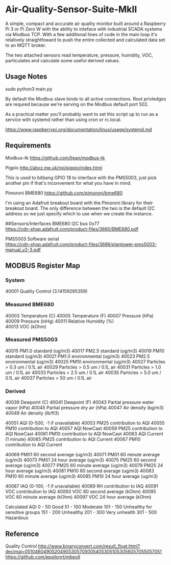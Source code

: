 # Air-Quality-Sensor-Suite-MkII
A simple, compact and accurate air quality monitor built around a Raspberry Pi 3 or Pi Zero W with the ability to inteface with industrial SCADA systems via 
Modbus TCP. With a few additional lines of code in the main loop it's relatively 
straightfoward to push the entire collected and calculated data set to an MQTT broker.

The two attached sensors read temperature, pressure, humidity, VOC, particulates and calculate some useful derived values.

## Usage Notes

sudo python3 main.py

By default the Modbus slave binds to all active connections. Root privledges are
requred because we're serving on the Modbus default port 502.

As a practical matter you'll probably want to set this script up to run as a service 
with systemd rather than using cron or rc.local. 

https://www.raspberrypi.org/documentation/linux/usage/systemd.md

## Requirements

Modbus-tk 
https://github.com/ljean/modbus-tk

Pigpio
http://abyz.me.uk/rpi/pigpio/index.html

This is used to bitbang GPIO 18 to interface with the PMS5003, just pick another pin 
if that's inconvenient for what you have in mind. 

Pimoroni BME680
https://github.com/pimoroni/bme680

I'm using an Adafruit breakout board with the Pimoroni library for their breakout
board. The only difference between the two is the default I2C address so we just
specify which to use when we create the instance.

##Sensors/Interfaces
BME680  I2C bus 0x77        
https://cdn-shop.adafruit.com/product-files/3660/BME680.pdf

PMS5003 Software serial     
https://cdn-shop.adafruit.com/product-files/3686/plantower-pms5003-manual_v2-3.pdf

## MODBUS Register Map
### System
40001   Quality Control (3.14159265359)

### Measured BME680
40003   Temperature (C)
40005   Temperature (F)
40007   Pressure (hPa)
40009   Pressure (inHg)
40011   Relative Humidity (%)  
40013   VOC (kOhm)

### Measured PMS5003
40015   PM1.0 standard (ug/m3)
40017   PM2.5 standard (ug/m3)
40019   PM10 standard (ug/m3)
40021   PM1.0 environmental (ug/m3)
40023   PM2.5 environmental (ug/m3)
40025   PM10 environmental (ug/m3)
40027   Particles > 0.3 um / 0.1L air
40029   Particles > 0.5 um / 0.1L air
40031   Particles > 1.0 um / 0.1L air
40033   Particles > 2.5 um / 0.1L air
40035   Particles > 5.0 um / 0.1L air
40037   Particles > 50  um / 0.1L air

### Derived
40039   Dewpoint (C)
40041   Dewpoint (F)
40043   Partial pressure water vapor (hPa)
40045   Partial pressure dry air (hPa)
40047   Air density (kg/m3)
40049   Air density (lb/ft3)

40051   AQI (0-500, -1 if unavailable)
40053   PM25 contribution to AQI
40055   PM10 contribution to AQI
40057   AQI NowCast
40059   PM25 contribution to AQI NowCast
40061   PM10 contribution to AQI NowCast
40063   AQI Current (1 minute)
40065   PM25 contribution to AQI Current
40067   PM10 contribution to AQI Current

40069   PM01 60 second average (ug/m3)
40071   PM01 60 minute average (ug/m3)
40073   PM01 24 hour average (ug/m3)
40075   PM25 60 second average (ug/m3)
40077   PM25 60 minute average (ug/m3)
40079   PM25 24 hour average (ug/m3)
40081   PM10 60 second average (ug/m3)
40083   PM10 60 minute average (ug/m3)
40085   PM10 24 hour average (ug/m3)

40087   IAQ (0-100, -1 if unavailable)
40089   RH contribution to IAQ
40091   VOC contribution to IAQ
40093   VOC 60 second average (kOhm)
40095   VOC 60 minute average (kOhm)
40097   VOC 24 hour average (kOhm)

Calculated AQI
  0 -  50 Good
 51 - 100 Moderate
101 - 150 Unhealthy for sensitive groups
151 - 200 Unhealthy
201 - 300 Very unhealth
301 - 500 Hazardous

## Reference
Quality Control
http://www.binaryconvert.com/result_float.html?decimal=051046049052049053057050054053051053056057055057051
https://github.com/epsilonrt/mbpoll


